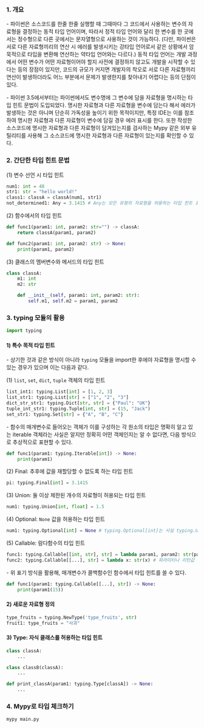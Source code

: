 ### 1. 개요

\- 파이썬은 소스코드를 한줄 한줄 실행할 때 그때마다 그 코드에서 사용하는 변수의 자료형을 결정하는 동적 타입 언어이며, 따라서 정적 타입 언어와 달리 한 변수를 한 곳에서는 정수형으로 다른 곳에서는 문자열형으로 사용하는 것이 가능하다. (다만, 파이썬은 서로 다른 자료형끼리의 연산 시 에러를 발생시키는 강타입 언어로서 같은 상황에서 암묵적으로 타입을 변환해 연산하는 약타입 언어와는 다르다.) 동적 타입 언어는 개발 과정에서 어떤 변수가 어떤 자료형이어야 할지 사전에 결정하지 않고도 개발을 시작할 수 있다는 등의 장점이 있지만, 코드의 규모가 커지면 개발자의 착오로 서로 다른 자료형끼리 연산이 발생하더라도 어느 부분에서 문제가 발생한지를 찾아내기 어렵다는 등의 단점이 있다.

\- 파이썬 3.5에서부터는 파이썬에서도 변수명에 그 변수에 담을 자료형을 명시하는 타입 힌트 문법이 도입되었다. 명시한 자료형과 다른 자료형을 변수에 담는다 해서 에러가 발생하는 것은 아니며 단순히 가독성을 높이기 위한 목적이지만, 특정 IDE는 이를 참조하여 명시한 자료형과 다른 자료형이 변수에 담길 경우 에러 표시를 한다. 또한 작성한 소스코드에 명시한 자료형과 다른 자료형이 담겨있는지를 검사하는 Mypy 같은 외부 유틸리티를 사용해 그 소스코드에 명시한 자료형과 다른 자료형이 있는지를 확인할 수 있다. 


### 2. 간단한 타입 힌트 문법

(1) 변수 선언 시 타입 힌트

```python
num1: int = 48
str1: str = "hello world!"
class1: classA = classA(num1, str1)
not_determined1: Any = 3.1415 # Any는 모든 유형의 자료형을 허용하는 타입 힌트 표현이다. Any로 타입이 명시된 변수에는 어떤 자료형이든 다 담을 수 있다.
```

(2) 함수에서의 타입 힌트

```python
def func1(param1: int, param2: str="") -> classA:
    return classA(param1, param2)

def func2(param1: int, param2: str) -> None:
    print(param1, param2)
```

(3) 클래스의 멤버변수와 메서드의 타입 힌트

```python
class classA:
    m1: int
    m2: str

    def __init__(self, param1: int, param2: str):
        self.m1, self.m2 = param1, param2
```

### 3. typing 모듈의 활용

```python
import typing
```

#### 1) 특수 목적 타입 힌트


\- 상기한 것과 같은 방식이 아니라 `typing` 모듈을 import한 후에야 자료형을 명시할 수 있는 경우가 있으며 이는 다음과 같다.

(1) `list`, `set`, `dict`, `tuple` 객체의 타입 힌트

```python
list_int1: typing.List[int] = [1, 2, 3]
list_str1: typing.List[str] = ["1", "2", "3"]
dict_str_str1: typing.Dict[str, str] = {"Paul": "UK"}
tuple_int_str1: typing.Tuple[int, str] = (15, "Jack")
set_str1: typing.Set[str] = {"A", "B", "C"}
```

\- 함수의 매개변수로 들어오는 객체가 이를 구성하는 각 원소의 타입은 명확히 알고 있는 iterable 객체라는 사실은 알지만 정확히 어떤 객체인지는 알 수 없다면, 다음 방식으로 추상적으로 표현할 수 있다.

```python
def func1(param1: typing.Iterable[int]) -> None:
    print(param1)
```


(2) Final: 추후에 값을 재할당할 수 없도록 하는 타입 힌트

```python
pi: typing.Final[int] = 3.1415
```


(3) Union: 둘 이상 제한된 개수의 자료형이 허용되는 타입 힌트

```python
num1: typing.Union[int, float] = 1.5
```

(4) Optional: `None` 값을 허용하는 타입 힌트

```python
num1: typing.Optional[int] = None # typing.Optional[int]는 사실 typing.Union[int, None]과 같다.
```


(5) Callable: 람다함수의 타입 힌트

```python
func1: typing.Callable[[int, str], str] = lambda param1, param2: str(param1)+param2 # Callable[]의 왼쪽 값은 파라미터에 대한 타입 힌트가 되고 오른쪽 값은 리턴값에 대한 타입 힌트가 된다.
func2: typing.Callable[[...], str] = lambda x: str(x) # 파라미터나 리턴값 중 한 쪽에만 타입 힌트를 두고 싶다면 다른 한 쪽에는 ellipsis 객체를 쓸 수 있다.
```

\- 위 표기 방식을 활용해, 매개변수가 콜백함수인 함수에서 타입 힌트를 쓸 수 있다.

```python
def func1(param1: typing.Callable[[...], str]) -> None:
    print(param1(15))
```


#### 2) 새로운 자료형 정의

```python
type_fruits = typing.NewType('type_fruits', str)
fruit1: type_fruits = "사과"
```


#### 3) Type: 자식 클래스를 허용하는 타입 힌트

```python
class classA:
    ...

class classB(classA):
    ...

def print_classA(param1: typing.Type[classA]) -> None:
    ...
```




### 4. Mypy로 타입 체크하기

```HTML
mypy main.py
```